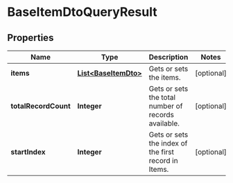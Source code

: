 

# BaseItemDtoQueryResult


## Properties

| Name | Type | Description | Notes |
|------------ | ------------- | ------------- | -------------|
|**items** | [**List&lt;BaseItemDto&gt;**](BaseItemDto.md) | Gets or sets the items. |  [optional] |
|**totalRecordCount** | **Integer** | Gets or sets the total number of records available. |  [optional] |
|**startIndex** | **Integer** | Gets or sets the index of the first record in Items. |  [optional] |



